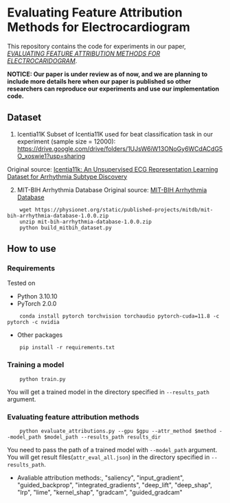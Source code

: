 # Evaluating Feature Attribution Methods for Electrocardiogram
This repository contains the code for experiments in our paper, [*EVALUATING FEATURE ATTRIBUTION METHODS FOR ELECTROCARIDOGRAM*](https://arxiv.org/abs/2211.12702).

**NOTICE: Our paper is under review as of now, and we are planning to include more details here when our paper is published so other researchers can reproduce our experiments and use our implementation code.**


## Dataset
1. Icentia11K
Subset of Icentia11K used for beat classification task in our experiment (sample size = 12000): https://drive.google.com/drive/folders/1UJsW6iW13ONoGy6WCdACdG5O_xoswie1?usp=sharing

Original source: [Icentia11k: An Unsupervised ECG Representation Learning Dataset for Arrhythmia Subtype Discovery](https://academictorrents.com/details/af04abfe9a3c96b30e5dd029eb185e19a7055272)


2. MIT-BIH Arrhythmia Database
Original source: [MIT-BIH Arrhythmia Database](https://www.physionet.org/content/mitdb/1.0.0/)
```
    wget https://physionet.org/static/published-projects/mitdb/mit-bih-arrhythmia-database-1.0.0.zip
    unzip mit-bih-arrhythmia-database-1.0.0.zip
    python build_mitbih_dataset.py
```


## How to use
### Requirements
Tested on
- Python 3.10.10
- PyTorch 2.0.0
```
    conda install pytorch torchvision torchaudio pytorch-cuda=11.8 -c pytorch -c nvidia
```
- Other packages
```
    pip install -r requirements.txt
```


### Training a model
```
    python train.py
```
You will get a trained model in the directory specified in `--results_path` argument.

### Evaluating feature attribution methods
```
    python evaluate_attributions.py --gpu $gpu --attr_method $method --model_path $model_path --results_path results_dir 
```
You need to pass the path of a trained model with `--model_path` argument.
You will get result files(`attr_eval_all.json`) in the directory specified in `--results_path`.
- Avaliable attribution methods:, "saliency", "input_gradient", "guided_backprop", "integrated_gradients", "deep_lift", "deep_shap", "lrp", "lime", "kernel_shap", "gradcam", "guided_gradcam"